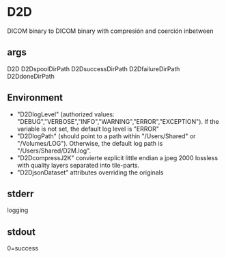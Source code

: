 # D2D

DICOM binary to DICOM binary with compresión and coerción inbetween

## args
D2D D2DspoolDirPath D2DsuccessDirPath D2DfailureDirPath D2DdoneDirPath

## Environment
- "D2DlogLevel" (authorized values: "DEBUG","VERBOSE","INFO","WARNING","ERROR","EXCEPTION"). If the variable is not set, the default log level is "ERROR"
- "D2DlogPath" (should point to a path within "/Users/Shared" or "/Volumes/LOG"). Otherwise, the default log path is "/Users/Shared/D2M.log".
- "D2DcompressJ2K" convierte explicit little endian a jpeg 2000 lossless with quality layers separated into tile-parts.
- "D2DjsonDataset" attributes overriding the originals

## stderr
logging

## stdout
0=success
